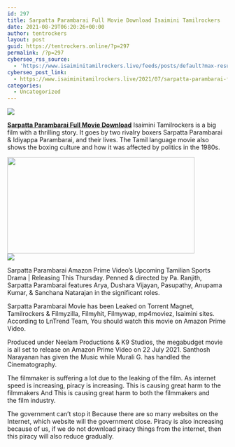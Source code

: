 ```yaml
---
id: 297
title: Sarpatta Parambarai Full Movie Download Isaimini Tamilrockers
date: 2021-08-29T06:20:26+00:00
author: tentrockers
layout: post
guid: https://tentrockers.online/?p=297
permalink: /?p=297
cyberseo_rss_source:
  - 'https://www.isaiminitamilrockers.live/feeds/posts/default?max-results=150&start-index=1'
cyberseo_post_link:
  - https://www.isaiminitamilrockers.live/2021/07/sarpatta-parambarai-full-movie-download_22.html
categories:
  - Uncategorized
---
```

<div class="media_block">
  <img src="https://1.bp.blogspot.com/-l824tgEBRZU/YPk5DjlZrsI/AAAAAAAABD8/exwb-JtMem0w-cc_AjAidKVG4MlC1TKqgCLcBGAsYHQ/s72-w428-h220-c/Watch-Sarpatta-Parambarai-Movie-on-Amazon-Prime-Arya.jpeg" class="media_thumbnail" />
</div>

<meta content="Sarpatta Parambarai Full Movie Download Isaimini Tamilrockers is a big film with a thrilling story. It goes by two rivalry boxers Sarpatta ..." name="twitter:description" />

  


<center>
</center>

**[Sarpatta Parambarai Full Movie Download](https://www.tamilrockers.co.nz/sarpatta-parambarai-full-movie-download-isaimini-tamilrockers-official/)** Isaimini Tamilrockers is a big film with a thrilling story. It goes by two rivalry boxers Sarpatta Parambarai & Idiyappa Parambarai, and their lives. The Tamil language movie also shows the boxing culture and how it was affected by politics in the 1980s.

<div class="separator">
  <a href="https://1.bp.blogspot.com/-l824tgEBRZU/YPk5DjlZrsI/AAAAAAAABD8/exwb-JtMem0w-cc_AjAidKVG4MlC1TKqgCLcBGAsYHQ/s713/Watch-Sarpatta-Parambarai-Movie-on-Amazon-Prime-Arya.jpeg"><img loading="lazy" border="0" data-original-height="374" data-original-width="713" height="220" src="https://1.bp.blogspot.com/-l824tgEBRZU/YPk5DjlZrsI/AAAAAAAABD8/exwb-JtMem0w-cc_AjAidKVG4MlC1TKqgCLcBGAsYHQ/w428-h220/Watch-Sarpatta-Parambarai-Movie-on-Amazon-Prime-Arya.jpeg" width="428" /></a>
</div>



<div class="separator">
  <a href="https://techsambavangal.in/"><img border="0" data-original-height="250" data-original-width="300" src="https://1.bp.blogspot.com/-nfbzYVobUik/YMlpOerzdgI/AAAAAAAAA3Y/aAupsOUs_WMY6Lv7R1OtZhI6OqaRh-YAwCPcBGAYYCw/s0/e854879156f0849f3d27a89db88ed039.png" /></a>
</div>

Sarpatta Parambarai Amazon Prime Video’s Upcoming Tamilian Sports Drama | Releasing This Thursday. Penned & directed by Pa. Ranjith, Sarpatta Parambarai features Arya, Dushara Vijayan, Pasupathy, Anupama Kumar, & Sanchana Natarajan in the significant roles.

Sarpatta Parambarai Movie has been Leaked on Torrent Magnet, Tamilrockers & Filmyzilla, Filmyhit, Filmywap, mp4moviez, Isaimini sites. According to LnTrend Team, You should watch this movie on Amazon Prime Video.

Produced under Neelam Productions & K9 Studios, the megabudget movie is all set to release on Amazon Prime Video on 22 July 2021. Santhosh Narayanan has given the Music while Murali G. has handled the Cinematography.

The filmmaker is suffering a lot due to the leaking of the film. As internet speed is increasing, piracy is increasing. This is causing great harm to the filmmakers And This is causing great harm to both the filmmakers and the&nbsp;film industry.

The government can’t stop it Because there are so many websites on the Internet, which website will the government close. Piracy is also increasing because of us, if we do not download piracy things from the internet, then this piracy will also reduce gradually.

<center>
</center>